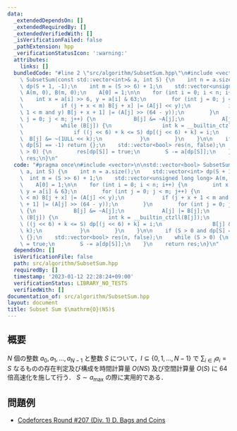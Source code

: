 ```yaml
---
data:
  _extendedDependsOn: []
  _extendedRequiredBy: []
  _extendedVerifiedWith: []
  _isVerificationFailed: false
  _pathExtension: hpp
  _verificationStatusIcon: ':warning:'
  attributes:
    links: []
  bundledCode: "#line 2 \"src/algorithm/SubsetSum.hpp\"\n#include <vector>\n\nstd::vector<bool>\
    \ SubsetSum(const std::vector<int>& a, int S) {\n    int n = a.size();\n    std::vector<int>\
    \ dp(S + 1, -1);\n    int m = (S >> 6) + 1;\n    std::vector<unsigned long long>\
    \ A(m, 0), B(m, 0);\n    A[0] = 1;\n\n    for (int i = 0; i < n; i++) {\n    \
    \    int x = a[i] >> 6, y = a[i] & 63;\n        for (int j = 0; j < m; j++) {\n\
    \            if (j + x < m) B[j + x] |= (A[j] << y);\n            if (j + x +\
    \ 1 < m and y) B[j + x + 1] |= (A[j] >> (64 - y));\n        }\n        for (int\
    \ j = 0; j < m; j++) {\n            B[j] &= ~A[j];\n            A[j] |= B[j];\n\
    \            while (B[j]) {\n                int k = __builtin_ctzll(B[j]);\n\
    \                if ((j << 6) + k <= S) dp[(j << 6) + k] = i;\n              \
    \  B[j] &= ~(1ULL << k);\n            }\n        }\n    }\n\n    if (S > 0 and\
    \ dp[S] == -1) return {};\n    std::vector<bool> res(n, false);\n    while (S\
    \ > 0) {\n        res[dp[S]] = true;\n        S -= a[dp[S]];\n    }\n    return\
    \ res;\n}\n"
  code: "#pragma once\n#include <vector>\n\nstd::vector<bool> SubsetSum(const std::vector<int>&\
    \ a, int S) {\n    int n = a.size();\n    std::vector<int> dp(S + 1, -1);\n  \
    \  int m = (S >> 6) + 1;\n    std::vector<unsigned long long> A(m, 0), B(m, 0);\n\
    \    A[0] = 1;\n\n    for (int i = 0; i < n; i++) {\n        int x = a[i] >> 6,\
    \ y = a[i] & 63;\n        for (int j = 0; j < m; j++) {\n            if (j + x\
    \ < m) B[j + x] |= (A[j] << y);\n            if (j + x + 1 < m and y) B[j + x\
    \ + 1] |= (A[j] >> (64 - y));\n        }\n        for (int j = 0; j < m; j++)\
    \ {\n            B[j] &= ~A[j];\n            A[j] |= B[j];\n            while\
    \ (B[j]) {\n                int k = __builtin_ctzll(B[j]);\n                if\
    \ ((j << 6) + k <= S) dp[(j << 6) + k] = i;\n                B[j] &= ~(1ULL <<\
    \ k);\n            }\n        }\n    }\n\n    if (S > 0 and dp[S] == -1) return\
    \ {};\n    std::vector<bool> res(n, false);\n    while (S > 0) {\n        res[dp[S]]\
    \ = true;\n        S -= a[dp[S]];\n    }\n    return res;\n}\n"
  dependsOn: []
  isVerificationFile: false
  path: src/algorithm/SubsetSum.hpp
  requiredBy: []
  timestamp: '2023-01-12 22:28:24+09:00'
  verificationStatus: LIBRARY_NO_TESTS
  verifiedWith: []
documentation_of: src/algorithm/SubsetSum.hpp
layout: document
title: Subset Sum $\mathrm{O}(NS)$
---
```


## 概要
$N$ 個の整数 $a_0, a_1, \dots , a_{N - 1}$ と整数 $S$ について，$I \subseteq \{0, 1, \dots, N - 1\}$ で $\sum_{i \in I} a_i = S$ なるものの存在判定及び構成を時間計算量 $O(NS)$ 及び空間計算量 $O(S)$ に 64 倍高速化を施して行う．
$S \sim a_{\max}$ の際に実用的である．

## 問題例
- [Codeforces Round #207 (Div. 1) D. Bags and Coins](https://codeforces.com/contest/356/problem/D)
